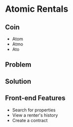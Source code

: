 # Atomic Rentals

## Coin

* Atom
* Atmo
* Ato

## Problem

## Solution

## Front-end Features

* Search for properties
* View a renter's history
* Create a contract

